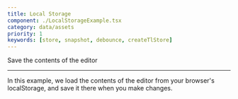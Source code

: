 ```yaml
---
title: Local Storage
component: ./LocalStorageExample.tsx
category: data/assets
priority: 1
keywords: [store, snapshot, debounce, createTlStore]
---
```


Save the contents of the editor

---

In this example, we load the contents of the editor from your browser's localStorage, and save it there when you make changes.
